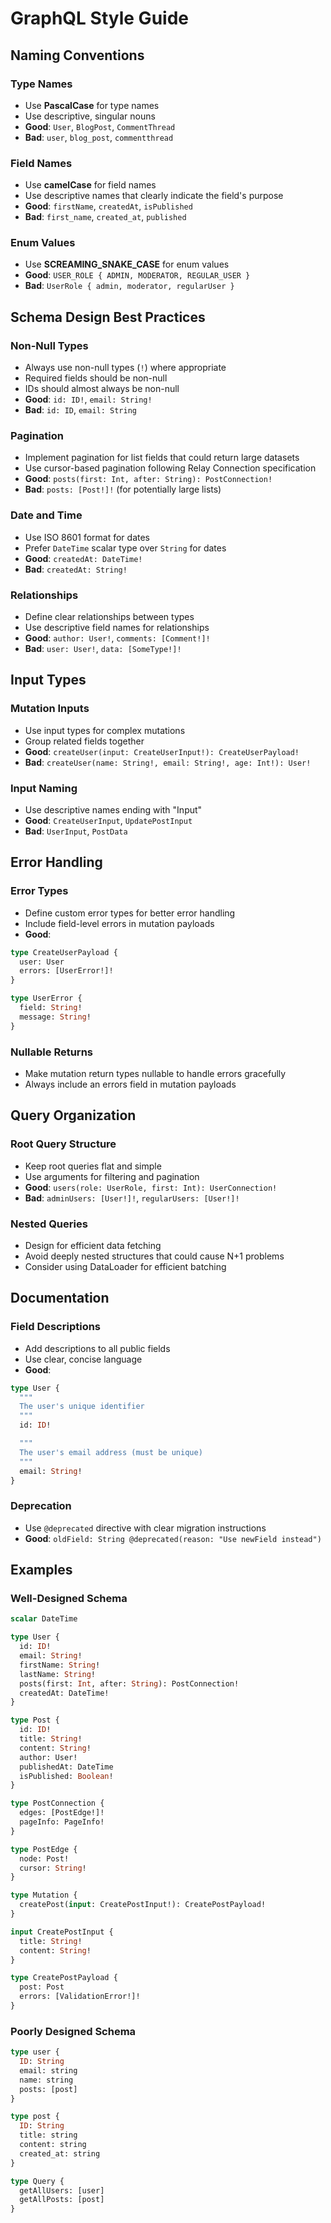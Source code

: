 # GraphQL Style Guide

## Naming Conventions

### Type Names

- Use **PascalCase** for type names
- Use descriptive, singular nouns
- **Good**: `User`, `BlogPost`, `CommentThread`
- **Bad**: `user`, `blog_post`, `commentthread`

### Field Names

- Use **camelCase** for field names
- Use descriptive names that clearly indicate the field's purpose
- **Good**: `firstName`, `createdAt`, `isPublished`
- **Bad**: `first_name`, `created_at`, `published`

### Enum Values

- Use **SCREAMING_SNAKE_CASE** for enum values
- **Good**: `USER_ROLE { ADMIN, MODERATOR, REGULAR_USER }`
- **Bad**: `UserRole { admin, moderator, regularUser }`

## Schema Design Best Practices

### Non-Null Types

- Always use non-null types (`!`) where appropriate
- Required fields should be non-null
- IDs should almost always be non-null
- **Good**: `id: ID!`, `email: String!`
- **Bad**: `id: ID`, `email: String`

### Pagination

- Implement pagination for list fields that could return large datasets
- Use cursor-based pagination following Relay Connection specification
- **Good**: `posts(first: Int, after: String): PostConnection!`
- **Bad**: `posts: [Post!]!` (for potentially large lists)

### Date and Time

- Use ISO 8601 format for dates
- Prefer `DateTime` scalar type over `String` for dates
- **Good**: `createdAt: DateTime!`
- **Bad**: `createdAt: String!`

### Relationships

- Define clear relationships between types
- Use descriptive field names for relationships
- **Good**: `author: User!`, `comments: [Comment!]!`
- **Bad**: `user: User!`, `data: [SomeType!]!`

## Input Types

### Mutation Inputs

- Use input types for complex mutations
- Group related fields together
- **Good**: `createUser(input: CreateUserInput!): CreateUserPayload!`
- **Bad**: `createUser(name: String!, email: String!, age: Int!): User!`

### Input Naming

- Use descriptive names ending with "Input"
- **Good**: `CreateUserInput`, `UpdatePostInput`
- **Bad**: `UserInput`, `PostData`

## Error Handling

### Error Types

- Define custom error types for better error handling
- Include field-level errors in mutation payloads
- **Good**:

```graphql
type CreateUserPayload {
  user: User
  errors: [UserError!]!
}

type UserError {
  field: String!
  message: String!
}
```

### Nullable Returns

- Make mutation return types nullable to handle errors gracefully
- Always include an errors field in mutation payloads

## Query Organization

### Root Query Structure

- Keep root queries flat and simple
- Use arguments for filtering and pagination
- **Good**: `users(role: UserRole, first: Int): UserConnection!`
- **Bad**: `adminUsers: [User!]!`, `regularUsers: [User!]!`

### Nested Queries

- Design for efficient data fetching
- Avoid deeply nested structures that could cause N+1 problems
- Consider using DataLoader for efficient batching

## Documentation

### Field Descriptions

- Add descriptions to all public fields
- Use clear, concise language
- **Good**:

```graphql
type User {
  """
  The user's unique identifier
  """
  id: ID!

  """
  The user's email address (must be unique)
  """
  email: String!
}
```

### Deprecation

- Use `@deprecated` directive with clear migration instructions
- **Good**: `oldField: String @deprecated(reason: "Use newField instead")`

## Examples

### Well-Designed Schema

```graphql
scalar DateTime

type User {
  id: ID!
  email: String!
  firstName: String!
  lastName: String!
  posts(first: Int, after: String): PostConnection!
  createdAt: DateTime!
}

type Post {
  id: ID!
  title: String!
  content: String!
  author: User!
  publishedAt: DateTime
  isPublished: Boolean!
}

type PostConnection {
  edges: [PostEdge!]!
  pageInfo: PageInfo!
}

type PostEdge {
  node: Post!
  cursor: String!
}

type Mutation {
  createPost(input: CreatePostInput!): CreatePostPayload!
}

input CreatePostInput {
  title: String!
  content: String!
}

type CreatePostPayload {
  post: Post
  errors: [ValidationError!]!
}
```

### Poorly Designed Schema

```graphql
type user {
  ID: String
  email: string
  name: string
  posts: [post]
}

type post {
  ID: String
  title: string
  content: string
  created_at: string
}

type Query {
  getAllUsers: [user]
  getAllPosts: [post]
}
```
